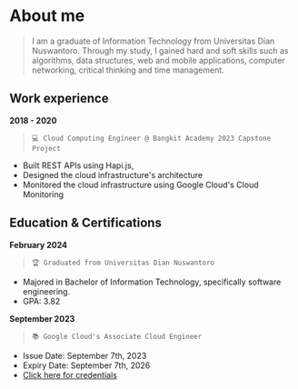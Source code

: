 # About me

> I am a graduate of Information Technology from Universitas Dian Nuswantoro. Through my study, I gained hard and soft skills such as algorithms, data structures, web and mobile applications, computer networking, critical thinking and time management. 

## Work experience

**2018 - 2020**

> `💻 Cloud Computing Engineer @ Bangkit Academy 2023 Capstone Project`

* Built REST APIs using Hapi.js, 
* Designed the cloud infrastructure's architecture
* Monitored the cloud infrastructure using Google Cloud's Cloud Monitoring

## Education & Certifications

**February 2024**

> `🏆 Graduated from Universitas Dian Nuswantoro`
* Majored in Bachelor of Information Technology, specifically software engineering. 
* GPA: 3.82

**September 2023**

> `📚 Google Cloud's Associate Cloud Engineer`

* Issue Date: September 7th, 2023
* Expiry Date: September 7th, 2026
* [Click here for credentials](https://google.accredible.com/f48735f9-9d72-40c9-b31d-3c7cee31c237)

